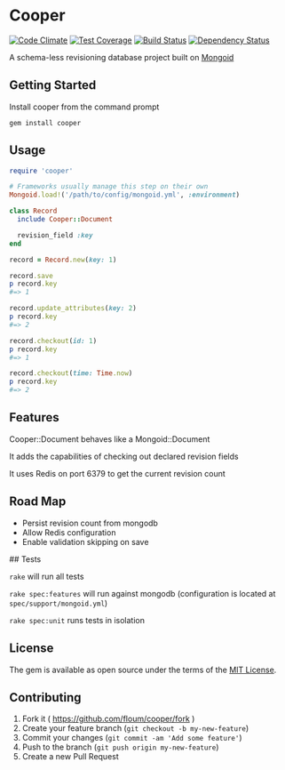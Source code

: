 # Cooper

[![Code Climate](https://codeclimate.com/github/floum/cooper/badges/gpa.svg)](https://codeclimate.com/github/floum/cooper)
[![Test Coverage](https://codeclimate.com/github/floum/cooper/badges/coverage.svg)](https://codeclimate.com/github/floum/cooper/coverage)
[![Build Status](https://travis-ci.org/floum/cooper.svg?branch=master)](https://travis-ci.org/floum/cooper)
[![Dependency Status](https://gemnasium.com/badges/github.com/floum/cooper.svg)](https://gemnasium.com/github.com/floum/cooper)

A schema-less revisioning database project built on [Mongoid](https://github.com/mongodb/mongoid)

## Getting Started

Install cooper from the command prompt

  `gem install cooper`

## Usage

```ruby
require 'cooper'

# Frameworks usually manage this step on their own
Mongoid.load!('/path/to/config/mongoid.yml', :environment)

class Record
  include Cooper::Document

  revision_field :key
end

record = Record.new(key: 1)

record.save
p record.key
#=> 1

record.update_attributes(key: 2)
p record.key
#=> 2

record.checkout(id: 1)
p record.key
#=> 1

record.checkout(time: Time.now)
p record.key
#=> 2
```
    
## Features

Cooper::Document behaves like a Mongoid::Document

It adds the capabilities of checking out declared revision fields

It uses Redis on port 6379 to get the current revision count

## Road Map

* Persist revision count from mongodb
* Allow Redis configuration
* Enable validation skipping on save

## Tests

`rake` will run all tests

`rake spec:features` will run against mongodb (configuration is located at `spec/support/mongoid.yml`)

`rake spec:unit` runs tests in isolation

## License

The gem is available as open source under the terms of the [MIT License](http://opensource.org/licenses/MIT).

## Contributing

1. Fork it ( https://github.com/floum/cooper/fork )
2. Create your feature branch (`git checkout -b my-new-feature`)
3. Commit your changes (`git commit -am 'Add some feature'`)
4. Push to the branch (`git push origin my-new-feature`)
5. Create a new Pull Request

